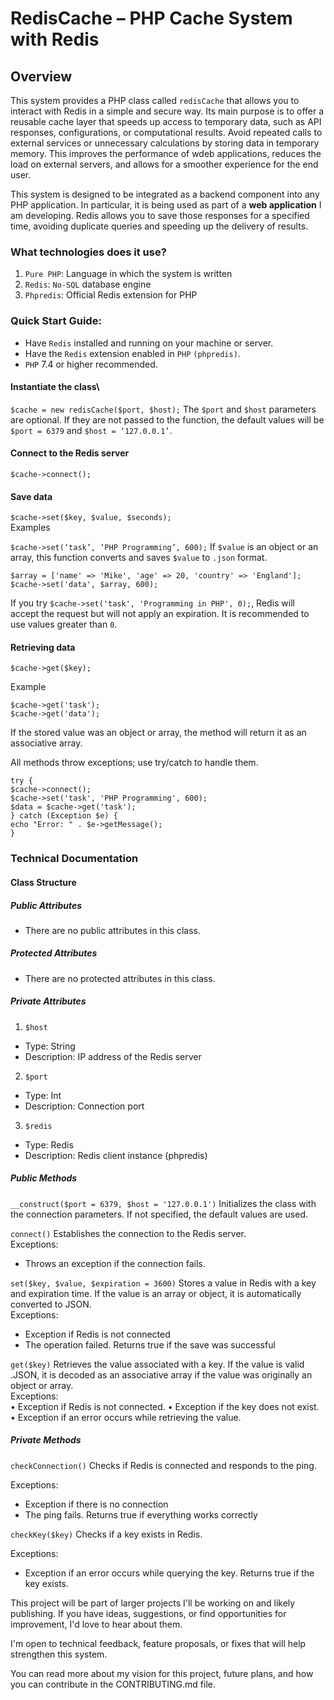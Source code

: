 # RedisCache – PHP Cache System with Redis
## Overview
This system provides a PHP class called `redisCache` that allows you to interact with Redis in a simple and secure way. Its main purpose is to offer a reusable cache layer that speeds up access to temporary data, such as API responses, configurations, or computational results.
Avoid repeated calls to external services or unnecessary calculations by storing data in temporary memory. This improves the performance of wdeb applications, reduces the load on external servers, and allows for a smoother experience for the end user.

This system is designed to be integrated as a backend component into any PHP application. In particular, it is being used as part of a **web application** I am developing.
Redis allows you to save those responses for a specified time, avoiding duplicate queries and speeding up the delivery of results.

### What technologies does it use?

1. `Pure PHP`: Language in which the system is written
2. `Redis`: `No-SQL` database engine
3. `Phpredis`: Official Redis extension for PHP

### Quick Start Guide:
+ Have `Redis` installed and running on your machine or server.
+ Have the `Redis` extension enabled in `PHP` `(phpredis)`.
+ `PHP` 7.4 or higher recommended.

#### **Instantiate the class**\
`$cache = new redisCache($port, $host);`
The `$port` and `$host` parameters are optional. If they are not passed to the function, the default values ​​will be `$port = 6379` and `$host = ‘127.0.0.1’`.

#### **Connect to the Redis server**
`$cache->connect();`

#### **Save data**
`$cache->set($key, $value, $seconds);`\
Examples

`$cache->set(‘task’, ‘PHP Programming’, 600);`
If `$value` is an object or an array, this function converts and saves `$value` to `.json` format.
```
$array = ['name' => 'Mike', 'age' => 20, 'country' => 'England'];
$cache->set('data', $array, 600);
```
If you try `$cache->set('task', 'Programming in PHP', 0);`, Redis will accept the request but will not apply an expiration. It is recommended to use values ​​greater than `0`.

#### **Retrieving data**

`$cache->get($key);`

Example

```
$cache->get('task');
$cache->get('data');
```
If the stored value was an object or array, the method will return it as an associative array.

All methods throw exceptions; use try/catch to handle them.
```
try {
$cache->connect();
$cache->set('task', 'PHP Programming', 600);
$data = $cache->get('task');
} catch (Exception $e) {
echo "Error: " . $e->getMessage();
}
```

### Technical Documentation

#### **Class Structure**

##### **Public Attributes**

- There are no public attributes in this class.

##### **Protected Attributes**

- There are no protected attributes in this class.

##### **Private Attributes**
1. `$host`
- Type: String
- Description: IP address of the Redis server
2. `$port`
- Type: Int
- Description: Connection port
3. `$redis`
- Type: Redis
- Description: Redis client instance (phpredis)

##### **Public Methods**

`__construct($port = 6379, $host = '127.0.0.1')`
Initializes the class with the connection parameters. If not specified, the default values ​​are used.

`connect()`
Establishes the connection to the Redis server.\
Exceptions:
- Throws an exception if the connection fails.

`set($key, $value, $expiration = 3600)`
Stores a value in Redis with a key and expiration time. If the value is an array or object, it is automatically converted to JSON.\
Exceptions:
- Exception if Redis is not connected
- The operation failed.
Returns true if the save was successful

`get($key)`
Retrieves the value associated with a key. If the value is valid .JSON, it is decoded as an associative array if the value was originally an object or array.\
Exceptions:\
• Exception if Redis is not connected.
• Exception if the key does not exist.
• Exception if an error occurs while retrieving the value.

##### **Private Methods**

`checkConnection()`
Checks if Redis is connected and responds to the ping.

Exceptions:
- Exception if there is no connection
- The ping fails.
Returns true if everything works correctly

`checkKey($key)`
Checks if a key exists in Redis.

Exceptions:
- Exception if an error occurs while querying the key.
Returns true if the key exists.

This project will be part of larger projects I'll be working on and likely publishing.
If you have ideas, suggestions, or find opportunities for improvement, I'd love to hear about them.

I'm open to technical feedback, feature proposals, or fixes that will help strengthen this system.


You can read more about my vision for this project, future plans, and how you can contribute in the CONTRIBUTING.md file.


